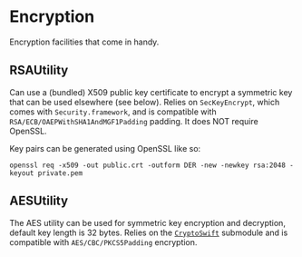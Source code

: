 Encryption
==========

Encryption facilities that come in handy.


RSAUtility
----------

Can use a (bundled) X509 public key certificate to encrypt a symmetric key that can be used elsewhere (see below).
Relies on `SecKeyEncrypt`, which comes with `Security.framework`, and is compatible with `RSA/ECB/OAEPWithSHA1AndMGF1Padding` padding.
It does NOT require OpenSSL.

Key pairs can be generated using OpenSSL like so:

```
openssl req -x509 -out public.crt -outform DER -new -newkey rsa:2048 -keyout private.pem
```


AESUtility
----------

The AES utility can be used for symmetric key encryption and decryption, default key length is 32 bytes.
Relies on the [`CryptoSwift`](https://github.com/krzyzanowskim/CryptoSwift) submodule and is compatible with `AES/CBC/PKCS5Padding` encryption.

